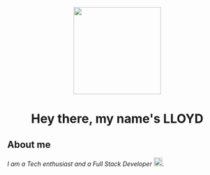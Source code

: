  <div align="center"><img src="https://media.giphy.com/media/gjrYDwbjnK8x36xZIO/giphy.gif" width="200"/></div>
 <h1 align="center">
  Hey there, my name's LLOYD
 <span></span>
</h1>



## About me
_I am a Tech enthusiast and a Full Stack Developer  <img src="https://media.giphy.com/media/emLvGusozTtJ9Jn6QA/giphy.gif" width="20">._



<!--
**vanilla-cheesecake/vanilla-cheesecake** is a ✨ _special_ ✨ repository because its `README.md` (this file) appears on your GitHub profile.

Here are some ideas to get you started:

- 🔭 I’m currently working on ...
- 🌱 I’m currently learning ...
- 👯 I’m looking to collaborate on ...
- 🤔 I’m looking for help with ...
- 💬 Ask me about ...
- 📫 How to reach me: ...
- 😄 Pronouns: ...
- ⚡ Fun fact: ...
-->

